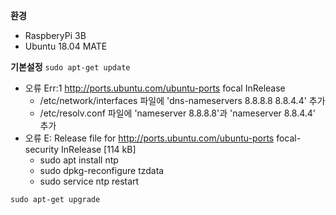 __환경__
* RaspberyPi 3B   
* Ubuntu 18.04 MATE   

__기본설정__
```sudo apt-get update```
* 오류 Err:1 http://ports.ubuntu.com/ubuntu-ports focal InRelease    
  * /etc/network/interfaces 파일에 'dns-nameservers 8.8.8.8 8.8.4.4' 추가   
  * /etc/resolv.conf 파일에 'nameserver 8.8.8.8'과 'nameserver 8.8.4.4' 추가   
* 오류 E: Release file for http://ports.ubuntu.com/ubuntu-ports focal-security InRelease [114 kB]   
  * sudo apt install ntp   
  * sudo dpkg-reconfigure tzdata   
  * sudo service ntp restart   

```sudo apt-get upgrade```
